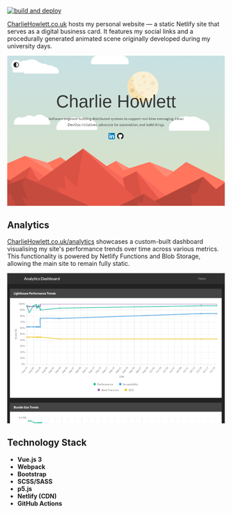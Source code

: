 [![build and deploy](https://github.com/Mrchazaaa/charlie-howlett-dot-com/actions/workflows/main.yml/badge.svg)](https://github.com/Mrchazaaa/charlie-howlett-dot-com/actions/workflows/main.yml)

[CharlieHowlett.co.uk](https://charliehowlett.co.uk) hosts my personal website — a static Netlify site that serves as a digital business card. It features my social links and a procedurally generated animated scene originally developed during my university days.

![Home page](./ReadMeImages/home.png)

## Analytics

[CharlieHowlett.co.uk/analytics](https://charliehowlett.co.uk/analytics) showcases a custom-built dashboard visualising my site's performance trends over time across various metrics.
This functionality is powered by Netlify Functions and Blob Storage, allowing the main site to remain fully static.

![Analytics page](./ReadMeImages/analytics.png)

## Technology Stack

- **Vue.js 3**
- **Webpack**
- **Bootstrap**
- **SCSS/SASS**
- **p5.js**
- **Netlify (CDN)**
- **GitHub Actions**